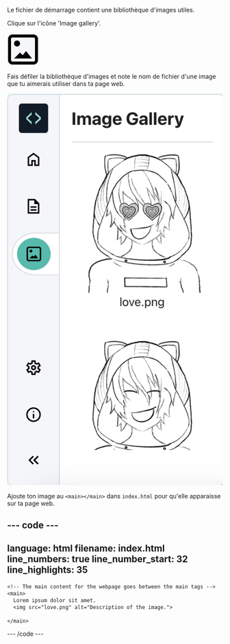 Le fichier de démarrage contient une bibliothèque d'images utiles.

Clique sur l'icône 'Image gallery'.

![Une icône carrée avec une scène de montagne avec le soleil qui apparaît dans l'icône.](images/view-gallery.png)

Fais défiler la bibliothèque d'images et note le nom de fichier d'une image que tu aimerais utiliser dans ta page web.

![La bibliothèque d'images avec le fichier love.png affiché.](images/editorimage-gallery.png)

Ajoute ton image au `<main></main>` dans `index.html` pour qu'elle apparaisse sur ta page web.

## --- code ---

language: html
filename: index.html
line_numbers: true
line_number_start: 32
line_highlights: 35
--------------------------------------------------------

```
<!-- The main content for the webpage goes between the main tags -->
<main>
  Lorem ipsum dolor sit amet. 
  <img src="love.png" alt="Description of the image.">
   
</main>
```

\--- /code ---
